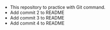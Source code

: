 - This repository to practice with Git command.
- Add commit 2 to README
- Add commit 3 to README
- Add commit 4 to README


